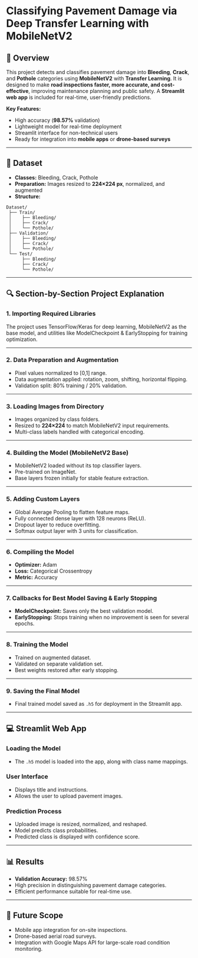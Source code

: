 # **Classifying Pavement Damage via Deep Transfer Learning with MobileNetV2**

## **🚀 Overview**

This project detects and classifies pavement damage into **Bleeding**, **Crack**, and **Pothole** categories using **MobileNetV2** with **Transfer Learning**.
It is designed to make **road inspections faster, more accurate, and cost-effective**, improving maintenance planning and public safety.
A **Streamlit web app** is included for real-time, user-friendly predictions.

**Key Features:**

* High accuracy (**98.57%** validation)
* Lightweight model for real-time deployment
* Streamlit interface for non-technical users
* Ready for integration into **mobile apps** or **drone-based surveys**

---

## **📂 Dataset**

* **Classes:** Bleeding, Crack, Pothole
* **Preparation:** Images resized to **224×224 px**, normalized, and augmented
* **Structure:**

```
Dataset/
 ├── Train/
 │    ├── Bleeding/
 │    ├── Crack/
 │    └── Pothole/
 ├── Validation/
 │    ├── Bleeding/
 │    ├── Crack/
 │    └── Pothole/
 └── Test/
      ├── Bleeding/
      ├── Crack/
      └── Pothole/
```

---

## **🔍 Section-by-Section Project Explanation**

### **1. Importing Required Libraries**

The project uses TensorFlow/Keras for deep learning, MobileNetV2 as the base model, and utilities like ModelCheckpoint & EarlyStopping for training optimization.

---

### **2. Data Preparation and Augmentation**

* Pixel values normalized to \[0,1] range.
* Data augmentation applied: rotation, zoom, shifting, horizontal flipping.
* Validation split: 80% training / 20% validation.

---

### **3. Loading Images from Directory**

* Images organized by class folders.
* Resized to **224×224** to match MobileNetV2 input requirements.
* Multi-class labels handled with categorical encoding.

---

### **4. Building the Model (MobileNetV2 Base)**

* MobileNetV2 loaded without its top classifier layers.
* Pre-trained on ImageNet.
* Base layers frozen initially for stable feature extraction.

---

### **5. Adding Custom Layers**

* Global Average Pooling to flatten feature maps.
* Fully connected dense layer with 128 neurons (ReLU).
* Dropout layer to reduce overfitting.
* Softmax output layer with 3 units for classification.

---

### **6. Compiling the Model**

* **Optimizer:** Adam
* **Loss:** Categorical Crossentropy
* **Metric:** Accuracy

---

### **7. Callbacks for Best Model Saving & Early Stopping**

* **ModelCheckpoint:** Saves only the best validation model.
* **EarlyStopping:** Stops training when no improvement is seen for several epochs.

---

### **8. Training the Model**

* Trained on augmented dataset.
* Validated on separate validation set.
* Best weights restored after early stopping.

---

### **9. Saving the Final Model**

* Final trained model saved as `.h5` for deployment in the Streamlit app.

---

## **💻 Streamlit Web App**

### **Loading the Model**

* The `.h5` model is loaded into the app, along with class name mappings.

### **User Interface**

* Displays title and instructions.
* Allows the user to upload pavement images.

### **Prediction Process**

* Uploaded image is resized, normalized, and reshaped.
* Model predicts class probabilities.
* Predicted class is displayed with confidence score.

---

## **📊 Results**

* **Validation Accuracy:** 98.57%
* High precision in distinguishing pavement damage categories.
* Efficient performance suitable for real-time use.

---

## **🔮 Future Scope**

* Mobile app integration for on-site inspections.
* Drone-based aerial road surveys.
* Integration with Google Maps API for large-scale road condition monitoring.

